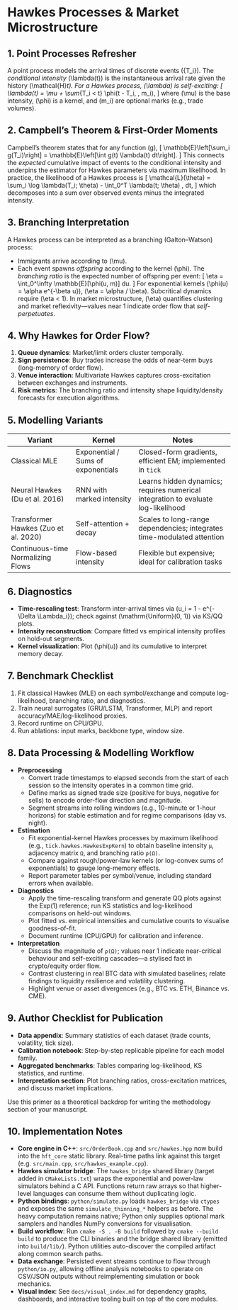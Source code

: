# Hawkes Processes & Market Microstructure

## 1. Point Processes Refresher
A point process models the arrival times of discrete events \(\{T_i\}\). The *conditional intensity* \(\lambda(t)\) is the instantaneous arrival rate given the history \(\mathcal{H}_t\). For a Hawkes process, \(\lambda\) is *self-exciting*:
\[
\lambda(t) = \mu + \sum_{T_i < t} \phi(t - T_i, \, m_i),
\]
where \(\mu\) is the base intensity, \(\phi\) is a kernel, and \(m_i\) are optional marks (e.g., trade volumes).

## 2. Campbell’s Theorem & First-Order Moments
Campbell’s theorem states that for any function \(g\),
\[
\mathbb{E}\left[\sum_i g(T_i)\right] = \mathbb{E}\left[\int g(t) \lambda(t) dt\right].
\]
This connects the *expected* cumulative impact of events to the conditional intensity and underpins the estimator for Hawkes parameters via maximum likelihood. In practice, the likelihood of a Hawkes process is
\[
\mathcal{L}(\theta) = \sum_i \log \lambda(T_i; \theta) - \int_0^T \lambda(t; \theta) \, dt,
\]
which decomposes into a sum over observed events minus the integrated intensity.

## 3. Branching Interpretation
A Hawkes process can be interpreted as a branching (Galton–Watson) process:
- Immigrants arrive according to \(\mu\).
- Each event spawns *offspring* according to the kernel \(\phi\).
The *branching ratio* is the expected number of offspring per event:
\[
\eta = \int_0^\infty \mathbb{E}[\phi(u, m)] du.
\]
For exponential kernels \(\phi(u) = \alpha e^{-\beta u}\), \(\eta = \alpha / \beta\). Subcritical dynamics require \(\eta < 1\). In market microstructure, \(\eta\) quantifies clustering and market reflexivity—values near 1 indicate order flow that *self-perpetuates*.

## 4. Why Hawkes for Order Flow?
1. **Queue dynamics**: Market/limit orders cluster temporally.
2. **Sign persistence**: Buy trades increase the odds of near-term buys (long-memory of order flow).
3. **Venue interaction**: Multivariate Hawkes captures cross-excitation between exchanges and instruments.
4. **Risk metrics**: The branching ratio and intensity shape liquidity/density forecasts for execution algorithms.

## 5. Modelling Variants
| Variant | Kernel | Notes |
| --- | --- | --- |
| Classical MLE | Exponential / Sums of exponentials | Closed-form gradients, efficient EM; implemented in `tick` |
| Neural Hawkes (Du et al. 2016) | RNN with marked intensity | Learns hidden dynamics; requires numerical integration to evaluate log-likelihood |
| Transformer Hawkes (Zuo et al. 2020) | Self-attention + decay | Scales to long-range dependencies; integrates time-modulated attention |
| Continuous-time Normalizing Flows | Flow-based intensity | Flexible but expensive; ideal for calibration tasks |

## 6. Diagnostics
- **Time-rescaling test**: Transform inter-arrival times via \(u_i = 1 - e^{-\Delta \Lambda_i}\); check against \(\mathrm{Uniform}(0, 1)\) via KS/QQ plots.
- **Intensity reconstruction**: Compare fitted vs empirical intensity profiles on hold-out segments.
- **Kernel visualization**: Plot \(\phi(u)\) and its cumulative to interpret memory decay.

## 7. Benchmark Checklist
1. Fit classical Hawkes (MLE) on each symbol/exchange and compute log-likelihood, branching ratio, and diagnostics.
2. Train neural surrogates (GRU/LSTM, Transformer, MLP) and report accuracy/MAE/log-likelihood proxies.
3. Record runtime on CPU/GPU.
4. Run ablations: input marks, backbone type, window size.

## 8. Data Processing & Modelling Workflow
- **Preprocessing**
  - Convert trade timestamps to elapsed seconds from the start of each session so the intensity operates in a common time grid.
  - Define marks as signed trade size (positive for buys, negative for sells) to encode order-flow direction and magnitude.
  - Segment streams into rolling windows (e.g., 10-minute or 1-hour horizons) for stable estimation and for regime comparisons (day vs. night).
- **Estimation**
  - Fit exponential-kernel Hawkes processes by maximum likelihood (e.g., `tick.hawkes.HawkesExpKern`) to obtain baseline intensity `μ`, adjacency matrix `Ω`, and branching ratio `ρ(Ω)`.
  - Compare against rough/power-law kernels (or log-convex sums of exponentials) to gauge long-memory effects.
  - Report parameter tables per symbol/venue, including standard errors when available.
- **Diagnostics**
  - Apply the time-rescaling transform and generate QQ plots against the Exp(1) reference; run KS statistics and log-likelihood comparisons on held-out windows.
  - Plot fitted vs. empirical intensities and cumulative counts to visualise goodness-of-fit.
  - Document runtime (CPU/GPU) for calibration and inference.
- **Interpretation**
  - Discuss the magnitude of `ρ(Ω)`; values near 1 indicate near-critical behaviour and self-exciting cascades—a stylised fact in crypto/equity order flow.
  - Contrast clustering in real BTC data with simulated baselines; relate findings to liquidity resilience and volatility clustering.
  - Highlight venue or asset divergences (e.g., BTC vs. ETH, Binance vs. CME).

## 9. Author Checklist for Publication
- **Data appendix**: Summary statistics of each dataset (trade counts, volatility, tick size).
- **Calibration notebook**: Step-by-step replicable pipeline for each model family.
- **Aggregated benchmarks**: Tables comparing log-likelihood, KS statistics, and runtime.
- **Interpretation section**: Plot branching ratios, cross-excitation matrices, and discuss market implications.

Use this primer as a theoretical backdrop for writing the methodology section of your manuscript.

## 10. Implementation Notes
- **Core engine in C++**: `src/OrderBook.cpp` and `src/hawkes.hpp` now build into the `hft_core` static library. Real-time paths link against this target (e.g. `src/main.cpp`, `src/hawkes_example.cpp`).
- **Hawkes simulator bridge**: The `hawkes_bridge` shared library (target added in `CMakeLists.txt`) wraps the exponential and power-law simulators behind a C API. Functions return raw arrays so that higher-level languages can consume them without duplicating logic.
- **Python bindings**: `python/simulate.py` loads `hawkes_bridge` via `ctypes` and exposes the same `simulate_thinning_*` helpers as before. The heavy computation remains native; Python only supplies optional mark samplers and handles NumPy conversions for visualisation.
- **Build workflow**: Run `cmake -S . -B build` followed by `cmake --build build` to produce the CLI binaries and the bridge shared library (emitted into `build/lib/`). Python utilities auto-discover the compiled artifact along common search paths.
- **Data exchange**: Persisted event streams continue to flow through `python/io.py`, allowing offline analysis notebooks to operate on CSV/JSON outputs without reimplementing simulation or book mechanics.
- **Visual index**: See `docs/visual_index.md` for dependency graphs, dashboards, and interactive tooling built on top of the core modules.

